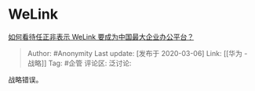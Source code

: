 # WeLink
[如何看待任正非表示 WeLink 要成为中国最大企业办公平台？](https://www.zhihu.com/question/376925876/answer/1060437595)

> Author: #Anonymity
> Last update: [发布于 2020-03-06]
> Link: [[华为 - 战略]]
> Tag: #企管
> 评论区:
> 泛讨论:

战略错误。
